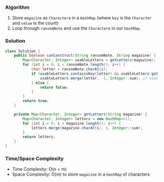 ### Algorithm

1. Store `magazine` as `Character`s in a `HashMap` (where `key` is the `Character` and `value` is the count)
1. Loop through `ransomNote` and use the `Character`s in our `HashMap`.

### Solution

```java
class Solution {
    public boolean canConstruct(String ransomNote, String magazine) {
        Map<Character, Integer> usableLetters = getLetters(magazine);
        for (int i = 0; i < ransomNote.length(); i++) {
            char letter = ransomNote.charAt(i);
            if (usableLetters.containsKey(letter) && usableLetters.get(letter) > 0) {
                usableLetters.merge(letter, -1, Integer::sum); // uses the letter
            } else {
                return false;
            }
        }
        return true;
    }

    private Map<Character, Integer> getLetters(String magazine) {
        Map<Character, Integer> letters = new HashMap<>();
        for (int i = 0; i < magazine.length(); i++) {
            letters.merge(magazine.charAt(i), 1, Integer::sum);
        }
        return letters;
    }
}
```

### Time/Space Complexity

-  Time Complexity: O(n + m)
- Space Complexity: O(m) to store `magazine` in a `HashMap` of characters
